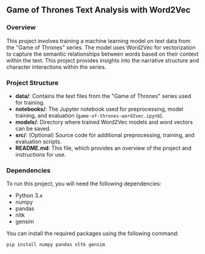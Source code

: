 ## Game of Thrones Text Analysis with Word2Vec

### Overview
This project involves training a machine learning model on text data from the "Game of Thrones" series. The model uses Word2Vec for vectorization to capture the semantic relationships between words based on their context within the text. This project provides insights into the narrative structure and character interactions within the series.

### Project Structure
- **data/**: Contains the text files from the "Game of Thrones" series used for training.
- **notebooks/**: The Jupyter notebook used for preprocessing, model training, and evaluation (`game-of-thrones-word2vec.ipynb`).
- **models/**: Directory where trained Word2Vec models and word vectors can be saved.
- **src/**: (Optional) Source code for additional preprocessing, training, and evaluation scripts.
- **README.md**: This file, which provides an overview of the project and instructions for use.

### Dependencies
To run this project, you will need the following dependencies:
- Python 3.x
- numpy
- pandas
- nltk
- gensim

You can install the required packages using the following command:
```bash
pip install numpy pandas nltk gensim
